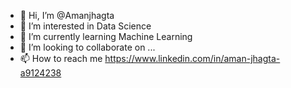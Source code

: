 - 👋 Hi, I’m @Amanjhagta
- 👀 I’m interested in Data Science
- 🌱 I’m currently learning Machine Learning
- 💞️ I’m looking to collaborate on ...
- 📫 How to reach me https://www.linkedin.com/in/aman-jhagta-a9124238

<!---
Amanjhagta/Amanjhagta is a ✨ special ✨ repository because its `README.md` (this file) appears on your GitHub profile.
You can click the Preview link to take a look at your changes.
--->
